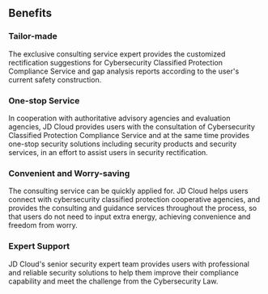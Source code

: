 ## Benefits

### Tailor-made

  The exclusive consulting service expert provides the customized rectification suggestions for Cybersecurity Classified Protection Compliance Service and gap analysis reports according to the user's current safety construction.

### One-stop Service

  In cooperation with authoritative advisory agencies and evaluation agencies, JD Cloud provides users with the consultation of Cybersecurity Classified Protection Compliance Service and at the same time provides one-stop security solutions including security products and security services, in an effort to assist users in security rectification.

### Convenient and Worry-saving

  The consulting service can be quickly applied for. JD Cloud helps users connect with cybersecurity classified protection cooperative agencies, and provides the consulting and guidance services throughout the process, so that users do not need to input extra energy, achieving convenience and freedom from worry.

### Expert Support

  JD Cloud's senior security expert team provides users with professional and reliable security solutions to help them improve their compliance capability and meet the challenge from the Cybersecurity Law.
